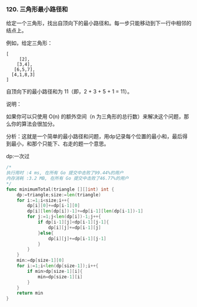 ### 120. 三角形最小路径和


给定一个三角形，找出自顶向下的最小路径和。每一步只能移动到下一行中相邻的结点上。

例如，给定三角形：

```
[  
     [2],   
    [3,4],   
   [6,5,7],
  [4,1,8,3]
]
```
自顶向下的最小路径和为 11（即，2 + 3 + 5 + 1 = 11）。

说明：

如果你可以只使用 O(n) 的额外空间（n 为三角形的总行数）来解决这个问题，那么你的算法会很加分。


分析：这就是一个简单的最小路径和问题，用dp记录每个位置的最小和，最后得到最小，和那个只能下、右走的题一个意思。

dp:一次过
```go
/*
执行用时 :4 ms, 在所有 Go 提交中击败了99.44%的用户
内存消耗 :3.2 MB, 在所有 Go 提交中击败了46.77%的用户
*/
func minimumTotal(triangle [][]int) int {
    dp:=triangle;size:=len(triangle)
    for i:=1;i<size;i++{
        dp[i][0]+=dp[i-1][0]
        dp[i][len(dp[i])-1]+=dp[i-1][len(dp[i-1])-1]
        for j:=1;j<len(dp[i])-1;j++{
            if dp[i-1][j]<dp[i-1][j-1]{
                dp[i][j]+=dp[i-1][j]
            }else{
                dp[i][j]+=dp[i-1][j-1]
            }
        }
    }
    min:=dp[size-1][0]
    for i:=1;i<len(dp[size-1]);i++{
        if min>dp[size-1][i]{
            min=dp[size-1][i]
        }
    }
    return min
}
```
